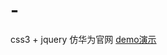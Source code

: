 # -
css3 + jquery
仿华为官网
[demo演示](htmlpreview.github.io/?https://github.com/titaniumer/HUAWEI/blob/master/index.html)
